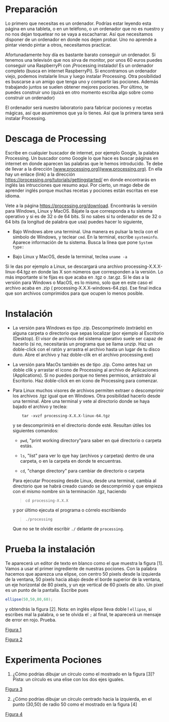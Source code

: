 # Preparación

Lo primero que necesitas es un ordenador. Podrías estar leyendo esta
página en una tableta, o en un teléfono, o un ordenador que no es
nuestro y no nos dejan toquetear no se vaya a escacharrar. Así que
necesitamos disponer de un ordenador en donde nos dejen probar. Uno no
aprende a pintar viendo pintar a otros, necesitamos practicar.

Afortunadamente hoy día es bastante barato conseguir un ordenador. Si
tenemos una televisón que nos sirva de monitor, por unos 60 euros puedes
conseguir una RaspberryPi con ¡Processing instalado! Es un ordenador
completo (busca en internet RaspberryPi). Si encontramos un ordenador
viejo, podemos instalarle linux y luego instalar Processing. Otra
posibilidad es buscarse a un amigo que tenga uno y compartir las
pociones. Además trabajando juntos se suelen obtener mejores pociones.
Por último, te puedes construir uno (quizá en otro momento escriba algo
sobre como construir un ordenador)

El ordenador será nuestro laboratorio para fabricar pociones y recetas
mágicas, así que asumiremos que ya lo tienes. Así que la primera tarea
será instalar Processing.

# Descaga de Processing

Escribe en cualquier buscador de internet, por ejemplo Google, la
palabra Processing. Un buscador como Google lo que hace es buscar
páginas en internet en donde aparecen las palabras que le hemos
introducido. Te debe de llevar a la dirección
[www.processing.org](www.processing.org). En ella hay un enlace (link) a
la dirección <https://processing.org/tutorials/gettingstarted/> en donde
encontrarás en inglés las intrucciones que resumo aquí. Por cierto, un
mago debe de aprender inglés porque muchas recetas y pociones están
escritas en ese idioma.

Vete a la página <https://processing.org/download>. Encontrarás la
versión para Windows, Linux y MacOS. Bájate la que corresponda a tu
sistema operativo y si es de 32 o de 64 bits. Si no sabes si tu
ordenador es de 32 o 64 bits (la longitud de palabra que usa) puedes
hacer lo siguiente,

-   Bajo Windows abre una terminal. Una manera es pulsar la tecla con el
    símbolo de Windows, y teclear `cmd`. En la terminal, escribe
    `systeminfo`. Aparece información de tu sistema. Busca la línea que
    pone `System type:`

-   Bajo Linux y MacOS, desde la terminal, teclea `uname -a`

Si le das por ejemplo a Linux, se descargará una archivo
processing-X.X.X-linux-64.tgz en donde las X son números que
corresponden a la versión. Lo más importante si te fijas es que acaba en
.tgz o .tar.gz. Si le das a la versión para Windows o MacOS, es lo
mismo, solo que en este caso el archivo acaba en .zip (
processing-X.X.X-windows-64.zip). Ese final indica que son archivos
comprimidos para que ocupen lo menos posible.

# Instalación

-   La versión para Windows es tipo .zip. Descomprímelo (extráelo) en
    alguna carpeta o directorio que sepas localizar (por ejemplo al
    Escritorio (Desktop). El visor de archivos del sistema operativo
    suele ser capaz de hacerlo (si no, necesitarás un programa que se
    llama *unzip*. Haz un doble-click con el ratón y arrastra el archivo
    hasta un lugar de tu disco duro. Abre el archivo y haz doble-clik en
    el archivo processing.exe)

-   La versión para MacOs también es de tipo .zip. Como antes haz un
    doble clik y arrastar el icono de Processing al archivo de
    Aplicaciones (Applications). Si no puedes porque no tienes permisos,
    arrástralo al Escritorio. Haz doble-click en en icono de Processing
    para comenzar.

-   Para Linux muchos visores de archivos permiten extraer o
    descomprimir los archivos .tgz igual que en Windows. Otra
    posibilidad hacerlo desde una terminal. Abre una terminal y vete al
    directorio donde se haya bajado el archivo y teclea:

    ``` {.shell}
        tar -xvzf processing-X.X.X-linux-64.tgz  
    ```

    y se descomprimirá en el directorio donde esté. Resultan útiles los
    siguientes comandos:

    -   `pwd`, "print working directory"para saber en qué directorio o
        carpeta estás.

    -   `ls`, "list" para ver lo qye hay (archivos y carpetas) dentro de
        una carpeta, o en la carpeta en donde te encuentras.

    -   `cd`, "change directory" para cambiar de directorio o carpeta

    Para ejecutar Processing desde Linux, desde una terminal, cambia al
    directorio que se habrá creado cuando se descomprimió y que empieza
    con el mismo nombre sin la terminación .tgz, haciendo

    > `cd processing-X.X.X`

    y por último ejecuta el programa o córrelo escribiendo

    > `./processing`

    Que no se te olvide escribir `./` delante de `processing`.

# Prueba la instalación

Te aparecerá un editor de texto en blanco como el que muestra la figura
[1]. Vamos a usar el primer ingrediente de
nuestras pociones. Con la palabra hacemos que aparezca una elipse, con
centro 50 pixels desde la izquierda de la ventana, 50 pixels hacia abajo
desde el borde superior de la ventana, un eje horizontal de 80 pixels, y
un eje vertical de 60 pixels de alto. Un pixel es un punto de la
pantalla. Escribe pues

``` {.java bgcolor="olive!10"}
ellipse(50,50,80,60);    
```

y obtendrás la figura [2]. Nota: en inglés elipse lleva doble l
`ellipse`, si escribes mal la palabra, o se te olvida el `;` al final,
te aparecerá un mensaje de error en rojo. Prueba.

[Figura 1](pictures/pantallainicial.png)

[Figura 2](pictures/ellipse.png)

# Experimenta Pociones

1.  ¿Cómo podrías dibujar un círculo como el mostrado en la figura
    [3]? Pista: un círculo es una elise con los dos ejes iguales.

[Figura 3](pictures/circle.png)

2.  ¿Cómo podrías dibujar un círculo centrado hacia la izquierda, en el
    punto (30,50) de radio 50 como el mostrado en la figura
    [4]
    
[Figura 4](pictures/circle1.png)
